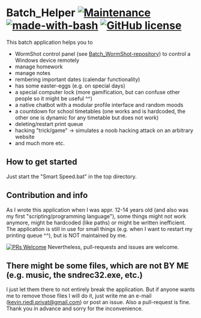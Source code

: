# Batch_Helper [![Maintenance](https://img.shields.io/badge/Maintained%3F-no-red.svg)](https://bitbucket.org/lbesson/ansi-colors) [![made-with-bash](https://img.shields.io/badge/Made%20with-Bash-1f425f.svg)](https://www.gnu.org/software/bash/) [![GitHub license](https://img.shields.io/github/license/wsdt/Batch_Helper.svg)](https://github.com/wsdt/Batch_Helper/blob/master/LICENSE)
This batch application helps you to 
- WormShot control panel (see [Batch_WormShot-repository](https://github.com/wsdt/Batch_WormShot)) to control a Windows device remotely
- manage homework
- manage notes
- rembering important dates (calendar functionality)
- has some easter-eggs (e.g. on special days)
- a special computer lock (more gamification, but can confuse other people so it might be useful ^^)
- a native chatbot with a modular profile interface and random moods
- a countdown for school timetables (one works and is hardcoded, the other one is dynamic for any timetable but does not work)
- deleting/restart print queue
- hacking "trick/game" -> simulates a noob hacking attack on an arbitrary website
- and much more etc. 

## How to get started
Just start the "Smart Speed.bat" in the top directory.

## Contribution and info
As I wrote this application when I was appr. 12-14 years old (and also was my first "scripting/programming language"), some things might not work anymore, might be hardcoded (like paths) or might be written inefficient. The application is still in use for small things (e.g. when I want to restart my printing queue ^^), but is NOT maintained by me. 

[![PRs Welcome](https://img.shields.io/badge/PRs-welcome-brightgreen.svg?style=flat-square)](http://makeapullrequest.com)
Nevertheless, pull-requests and issues are welcome. 

## There might be some files, which are not BY ME (e.g. music, the sndrec32.exe, etc.)
I just let them there to not entirely break the application. But if anyone wants me to remove those files I will do it, just write me an e-mail (kevin.riedl.privat@gmail.com) or post an issue. Also a pull-request is fine. Thank you in advance and sorry for the inconvenience.  
